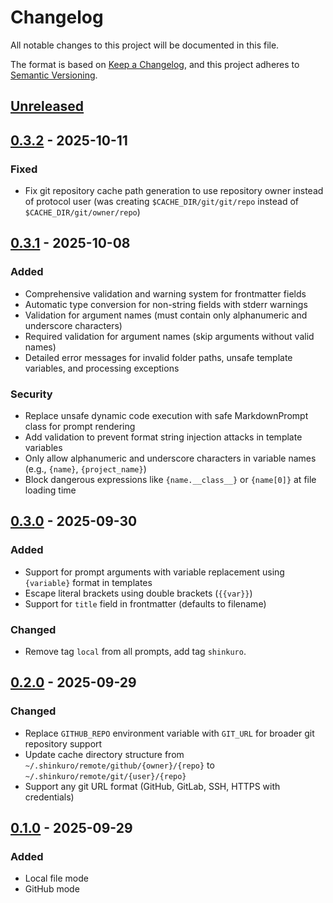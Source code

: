 # Changelog

All notable changes to this project will be documented in this file.

The format is based on [Keep a Changelog](https://keepachangelog.com/en/1.1.0/),
and this project adheres to [Semantic Versioning](https://semver.org/spec/v2.0.0.html).

## [Unreleased]

## [0.3.2] - 2025-10-11

### Fixed

- Fix git repository cache path generation to use repository owner instead of protocol user (was creating `$CACHE_DIR/git/git/repo` instead of `$CACHE_DIR/git/owner/repo`)

## [0.3.1] - 2025-10-08

### Added

- Comprehensive validation and warning system for frontmatter fields
- Automatic type conversion for non-string fields with stderr warnings
- Validation for argument names (must contain only alphanumeric and underscore characters)
- Required validation for argument names (skip arguments without valid names)
- Detailed error messages for invalid folder paths, unsafe template variables, and processing exceptions

### Security

- Replace unsafe dynamic code execution with safe MarkdownPrompt class for prompt rendering
- Add validation to prevent format string injection attacks in template variables
- Only allow alphanumeric and underscore characters in variable names (e.g., `{name}`, `{project_name}`)
- Block dangerous expressions like `{name.__class__}` or `{name[0]}` at file loading time

## [0.3.0] - 2025-09-30

### Added

- Support for prompt arguments with variable replacement using `{variable}` format in templates
- Escape literal brackets using double brackets (`{{var}}`)
- Support for `title` field in frontmatter (defaults to filename)

### Changed

- Remove tag `local` from all prompts, add tag `shinkuro`.

## [0.2.0] - 2025-09-29

### Changed

- Replace `GITHUB_REPO` environment variable with `GIT_URL` for broader git repository support
- Update cache directory structure from `~/.shinkuro/remote/github/{owner}/{repo}` to `~/.shinkuro/remote/git/{user}/{repo}`
- Support any git URL format (GitHub, GitLab, SSH, HTTPS with credentials)

## [0.1.0] - 2025-09-29

### Added

- Local file mode
- GitHub mode

[unreleased]: https://github.com/DiscreteTom/shinkuro/compare/v0.3.2...HEAD
[0.3.2]: https://github.com/DiscreteTom/shinkuro/compare/v0.3.1...v0.3.2
[0.3.1]: https://github.com/DiscreteTom/shinkuro/compare/v0.3.0...v0.3.1
[0.3.0]: https://github.com/DiscreteTom/shinkuro/compare/v0.2.0...v0.3.0
[0.2.0]: https://github.com/DiscreteTom/shinkuro/compare/v0.1.0...v0.2.0
[0.1.0]: https://github.com/DiscreteTom/shinkuro/releases/tag/v0.1.0
